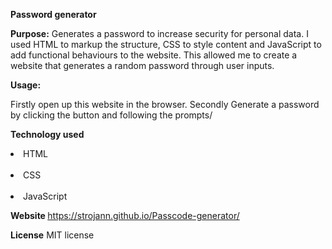 <b> Password generator</b>



<b>Purpose:</b>
Generates a password to increase security for personal data. I used HTML to markup the structure, CSS to style content and JavaScript to add functional behaviours to the website. This allowed me to create a website that generates a random password through user inputs.


<b> Usage: </b>

Firstly open up this website in the browser.
Secondly Generate a password by clicking the button and following the prompts/


<b> Technology used </b>

<li>HTML </li>
<br>
<li>CSS</li>
<br>
<li>JavaScript</li>

<b> Website </b>
https://strojann.github.io/Passcode-generator/


<b>License</b>
MIT license
